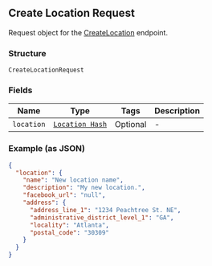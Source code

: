 ## Create Location Request

Request object for the [CreateLocation](#endpoint-createlocation) endpoint.

### Structure

`CreateLocationRequest`

### Fields

| Name | Type | Tags | Description |
|  --- | --- | --- | --- |
| `location` | [`Location Hash`](/doc/models/location.md) | Optional | - |

### Example (as JSON)

```json
{
  "location": {
    "name": "New location name",
    "description": "My new location.",
    "facebook_url": "null",
    "address": {
      "address_line_1": "1234 Peachtree St. NE",
      "administrative_district_level_1": "GA",
      "locality": "Atlanta",
      "postal_code": "30309"
    }
  }
}
```

